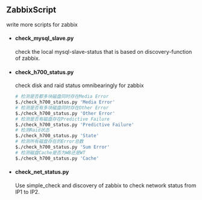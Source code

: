 ## ZabbixScript
write more scripts for zabbix

* #### check_mysql_slave.py ####

  check the local mysql-slave-status that is based on discovery-function of zabbix.
  
* #### check_h700_status.py ####

  check disk and raid status omnibearingly for zabbix
  
    ```bash
    # 检测是否都多块磁盘同时存在Media Error
    $./check_h700_status.py 'Media Error'
    # 检测是否有多块磁盘同时存在Other Error
    $./check_h700_status.py 'Other Error'
    # 检测是否有磁盘存在Predictive Failure
    $./check_h700_status.py 'Predictive Failure'
    # 检测Raid状态
    $./check_h700_status.py 'State'
    # 检测所有磁盘存在的Error总数
    $./check_h700_status.py 'Sum Error'
    # 检测磁盘Cache是否为WB还是WT
    $./check_h700_status.py 'Cache'
    ```

* #### check_net_status.py ####

  Use simple_check and discovery of zabbix to check network status from IP1 to IP2.

